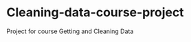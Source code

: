 Cleaning-data-course-project
============================

Project for course Getting and Cleaning Data
